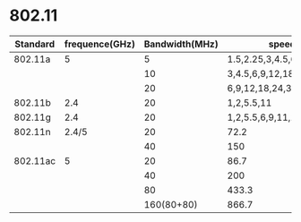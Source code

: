 # 802.11 #

|Standard|frequence(GHz)|Bandwidth(MHz)|speed(Mbit/s)|
|---|---|---|---|
|802.11a|5|5|1.5,2.25,3,4.5,6,9,12,13.5|
|||10|3,4.5,6,9,12,18,24,27|
|||20|6,9,12,18,24,36,48,54|
|802.11b|2.4|20|1,2,5.5,11|
|802.11g|2.4|20|1,2,5.5,6,9,11,12,18,24,36,48,54|
|802.11n|2.4/5|20|72.2|
|||40|150|
|802.11ac|5|20|86.7|
|||40|200|
|||80|433.3|
|||160(80+80)|866.7|